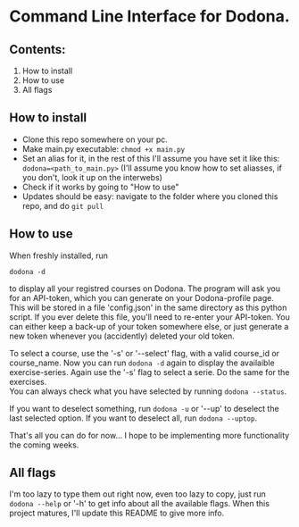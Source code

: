 # Command Line Interface for Dodona.
## Contents:
1) How to install
2) How to use
3) All flags


## How to install
- Clone this repo somewhere on your pc.
- Make main.py executable: `chmod +x main.py`
- Set an alias for it, in the rest of this I'll assume you have set it like this: `dodona=<path_to_main.py>`
      (I'll assume you know how to set aliasses, if you don't, look it up on the interwebs)
- Check if it works by going to "How to use"
- Updates should be easy: navigate to the folder where you cloned this repo, and do `git pull` 


## How to use
When freshly installed, run 
```
dodona -d
```
to display all your registred courses on Dodona. The program will ask you for an API-token, which you can generate on your Dodona-profile page. This will be stored in a file 'config.json' in the same directory as this python script. If you ever delete this file, you'll need to re-enter your API-token. You can either keep a back-up of your token somewhere else, or just generate a new token whenever you (accidently) deleted your old token.

To select a course, use the '-s' or '--select' flag, with a valid course_id or course_name. Now you can run `dodona -d` again to display the availaible exercise-series. Again use the '-s' flag to select a serie. Do the same for the exercises.\
You can always check what you have selected by running `dodona --status`.

If you want to deselect something, run `dodona -u` or '--up' to deselect the last selected option. If you want to deselect all, run `dodona --uptop`.


That's all you can do for now... I hope to be implementing more functionality the coming weeks.


## All flags
I'm too lazy to type them out right now, even too lazy to copy, just run `dodona --help` or '-h' to get info about all the available flags.
When this project matures, I'll update this README to give more info.
